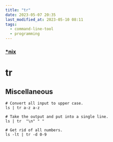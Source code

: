 ```yaml
---
title: "tr"
date: 2023-05-07 20:35
last_modified_at: 2023-05-10 08:11
tags:
  - command-line-tool
  - programming
---
```


### [\*nix](*nix.md)

# tr

## Miscellaneous

```shell
# Convert all input to upper case.
ls | tr a-z a-z

# Take the output and put into a single line.
ls | tr  "\n" " "

# Get rid of all numbers.
ls -lt | tr -d 0-9
```
